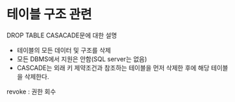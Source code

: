 # 테이블 구조 관련

DROP TABLE CASACADE문에 대한 설명

- 테이블의 모든 데이터 및 구조를 삭제
- 모든 DBMS에서 지원은 안함(SQL server는 없음)
- CASCADE는 외래 키 제약조건과 참조하는 테이블을 먼저 삭제한 후에 해당 테이블을 삭제한다.

revoke : 권한 회수